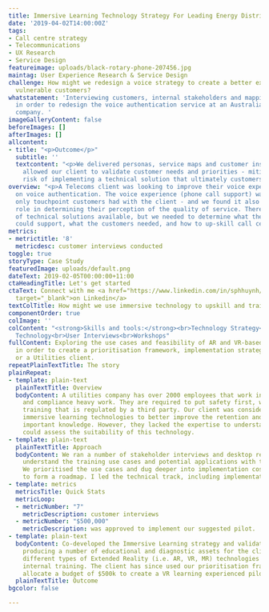 ```yaml
---
title: Immersive Learning Technology Strategy For Leading Energy Distributor
date: '2019-04-02T14:00:00Z'
tags:
- Call centre strategy
- Telecommunications
- UX Research
- Service Design
featureimage: uploads/black-rotary-phone-207456.jpg
maintag: User Experience Research & Service Design
challenge: How might we redesign a voice strategy to create a better experience for
  vulnerable customers?
whatstatement: 'Interviewing customers, internal stakeholders and mapping out processes
  in order to redesign the voice authentication service at an Australian Telecoms
  company. '
imageGalleryContent: false
beforeImages: []
afterImages: []
allcontent:
- title: "<p>Outcome</p>"
  subtitle: ''
  textcontent: "<p>We delivered personas, service maps and customer insights that
    allowed our client to validate customer needs and priorities - mitigating the
    risk of implementing a technical solution that ultimately customers did not want.</p>"
overview: "<p>A Telecoms client was looking to improve their voice experience, focusing
  on voice authentication. The voice experience (phone call support) was often the
  only touchpoint customers had with the client - and we found it also played a big
  role in determining their perception of the quality of service. There were a number
  of technical solutions available, but we needed to determine what the client’s operations
  could support, what the customers needed, and how to up-skill call centre agents.</p>"
metrics:
- metrictitle: '8'
  metricdesc: customer interviews conducted
toggle: true
storyType: Case Study
featuredImage: uploads/default.png
dateText: 2019-02-05T00:00:00+11:00
ctaHeadingTitle: Let's get started
ctaText: Connect with me <a href="https://www.linkedin.com/in/sphhuynh/" title=""
  target="_blank">on Linkedin</a>
textColTitle: How might we use immersive technology to upskill and train our employees?
componentOrder: true
colImage: ''
colContent: "<strong>Skills and tools:</strong><br>Technology Strategy<br>Immersive
  Technology<br>User Interviews<br>Workshops"
fullContent: Exploring the use cases and feasibility of AR and VR-based training,
  in order to create a prioritisation framework, implementation strategy and roadmapf
  or a Utilities client.
repeatPlainTextTitle: The story
plainRepeat:
- template: plain-text
  plainTextTitle: Overview
  bodyContent: A utilities company has over 2000 employees that work in highly specialised
    and compliance heavy work. They are required to put safety first, with compliance
    training that is regulated by a third party. Our client was considering using
    immersive learning technologies to better improve the retention and access to
    important knowledge. However, they lacked the expertise to understand how they
    could assess the suitability of this technology.
- template: plain-text
  plainTextTitle: Approach
  bodyContent: We ran a number of stakeholder interviews and desktop research to further
    understand the training use cases and potential applications with technology.
    We prioritised the use cases and dug deeper into implementation costs in order
    to form a roadmap. I led the technical track, including implementation research.
- template: metrics
  metricsTitle: Quick Stats
  metricLoop:
  - metricNumber: "7"
    metricDescription: customer interviews
  - metricNumber: "$500,000"
    metricDescription: was approved to implement our suggested pilot.
- template: plain-text
  bodyContent: Co-developed the Immersive Learning strategy and validation framework,
    producing a number of educational and diagnostic assets for the client to assess
    different types of Extended Reality (i.e. AR, VR, MR) technologies to use in their
    internal training. The client has since used our prioritisation framework to successfully
    allocate a budget of $500k to create a VR learning experienced pilot.
  plainTextTitle: Outcome
bgcolor: false

---
```

